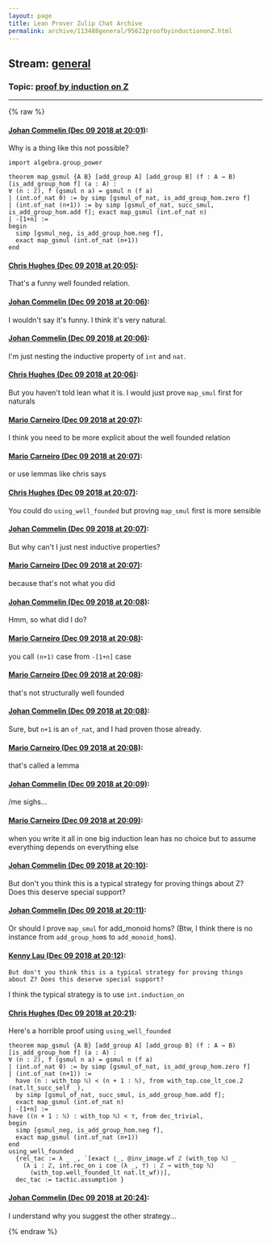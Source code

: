 ```yaml
---
layout: page
title: Lean Prover Zulip Chat Archive 
permalink: archive/113488general/95622proofbyinductiononZ.html
---
```


## Stream: [general](index.html)
### Topic: [proof by induction on Z](95622proofbyinductiononZ.html)

---


{% raw %}
#### [ Johan Commelin (Dec 09 2018 at 20:01)](https://leanprover.zulipchat.com/#narrow/stream/113488-general/topic/proof%20by%20induction%20on%20Z/near/151232278):
Why is a thing like this not possible?
```lean
import algebra.group_power

theorem map_gsmul {A B} [add_group A] [add_group B] (f : A → B) [is_add_group_hom f] (a : A) :
∀ (n : ℤ), f (gsmul n a) = gsmul n (f a)
| (int.of_nat 0) := by simp [gsmul_of_nat, is_add_group_hom.zero f]
| (int.of_nat (n+1)) := by simp [gsmul_of_nat, succ_smul, is_add_group_hom.add f]; exact map_gsmul (int.of_nat n)
| -[1+n] :=
begin
  simp [gsmul_neg, is_add_group_hom.neg f],
  exact map_gsmul (int.of_nat (n+1))
end
```

#### [ Chris Hughes (Dec 09 2018 at 20:05)](https://leanprover.zulipchat.com/#narrow/stream/113488-general/topic/proof%20by%20induction%20on%20Z/near/151232459):
That's a funny well founded relation.

#### [ Johan Commelin (Dec 09 2018 at 20:06)](https://leanprover.zulipchat.com/#narrow/stream/113488-general/topic/proof%20by%20induction%20on%20Z/near/151232508):
I wouldn't say it's funny. I think it's very natural.

#### [ Johan Commelin (Dec 09 2018 at 20:06)](https://leanprover.zulipchat.com/#narrow/stream/113488-general/topic/proof%20by%20induction%20on%20Z/near/151232522):
I'm just nesting the inductive property of `int` and `nat`.

#### [ Chris Hughes (Dec 09 2018 at 20:06)](https://leanprover.zulipchat.com/#narrow/stream/113488-general/topic/proof%20by%20induction%20on%20Z/near/151232523):
But you haven't told lean what it is. I would just prove `map_smul` first for naturals

#### [ Mario Carneiro (Dec 09 2018 at 20:07)](https://leanprover.zulipchat.com/#narrow/stream/113488-general/topic/proof%20by%20induction%20on%20Z/near/151232531):
I think you need to be more explicit about the well founded relation

#### [ Mario Carneiro (Dec 09 2018 at 20:07)](https://leanprover.zulipchat.com/#narrow/stream/113488-general/topic/proof%20by%20induction%20on%20Z/near/151232532):
or use lemmas like chris says

#### [ Chris Hughes (Dec 09 2018 at 20:07)](https://leanprover.zulipchat.com/#narrow/stream/113488-general/topic/proof%20by%20induction%20on%20Z/near/151232534):
You could do `using_well_founded` but proving `map_smul` first is more sensible

#### [ Johan Commelin (Dec 09 2018 at 20:07)](https://leanprover.zulipchat.com/#narrow/stream/113488-general/topic/proof%20by%20induction%20on%20Z/near/151232535):
But why can't I just nest inductive properties?

#### [ Mario Carneiro (Dec 09 2018 at 20:07)](https://leanprover.zulipchat.com/#narrow/stream/113488-general/topic/proof%20by%20induction%20on%20Z/near/151232537):
because that's not what you did

#### [ Johan Commelin (Dec 09 2018 at 20:08)](https://leanprover.zulipchat.com/#narrow/stream/113488-general/topic/proof%20by%20induction%20on%20Z/near/151232579):
Hmm, so what did I do?

#### [ Mario Carneiro (Dec 09 2018 at 20:08)](https://leanprover.zulipchat.com/#narrow/stream/113488-general/topic/proof%20by%20induction%20on%20Z/near/151232580):
you call `(n+1)` case from `-[1+n]` case

#### [ Mario Carneiro (Dec 09 2018 at 20:08)](https://leanprover.zulipchat.com/#narrow/stream/113488-general/topic/proof%20by%20induction%20on%20Z/near/151232584):
that's not structurally well founded

#### [ Johan Commelin (Dec 09 2018 at 20:08)](https://leanprover.zulipchat.com/#narrow/stream/113488-general/topic/proof%20by%20induction%20on%20Z/near/151232587):
Sure, but `n+1` is an `of_nat`, and I had proven those already.

#### [ Mario Carneiro (Dec 09 2018 at 20:08)](https://leanprover.zulipchat.com/#narrow/stream/113488-general/topic/proof%20by%20induction%20on%20Z/near/151232588):
that's called a lemma

#### [ Johan Commelin (Dec 09 2018 at 20:09)](https://leanprover.zulipchat.com/#narrow/stream/113488-general/topic/proof%20by%20induction%20on%20Z/near/151232591):
/me sighs...

#### [ Mario Carneiro (Dec 09 2018 at 20:09)](https://leanprover.zulipchat.com/#narrow/stream/113488-general/topic/proof%20by%20induction%20on%20Z/near/151232598):
when you write it all in one big induction lean has no choice but to assume everything depends on everything else

#### [ Johan Commelin (Dec 09 2018 at 20:10)](https://leanprover.zulipchat.com/#narrow/stream/113488-general/topic/proof%20by%20induction%20on%20Z/near/151232655):
But don't you think this is a typical strategy for proving things about Z? Does this deserve special support?

#### [ Johan Commelin (Dec 09 2018 at 20:11)](https://leanprover.zulipchat.com/#narrow/stream/113488-general/topic/proof%20by%20induction%20on%20Z/near/151232663):
Or should I prove `map_smul` for add_monoid homs? (Btw, I think there is no instance from `add_group_hom`s to `add_monoid_hom`s).

#### [ Kenny Lau (Dec 09 2018 at 20:12)](https://leanprover.zulipchat.com/#narrow/stream/113488-general/topic/proof%20by%20induction%20on%20Z/near/151232711):
```quote
But don't you think this is a typical strategy for proving things about Z? Does this deserve special support?
```
 I think the typical strategy is to use `int.induction_on`

#### [ Chris Hughes (Dec 09 2018 at 20:21)](https://leanprover.zulipchat.com/#narrow/stream/113488-general/topic/proof%20by%20induction%20on%20Z/near/151233000):
Here's a horrible proof using `using_well_founded`
```lean
theorem map_gsmul {A B} [add_group A] [add_group B] (f : A → B) [is_add_group_hom f] (a : A) :
∀ (n : ℤ), f (gsmul n a) = gsmul n (f a)
| (int.of_nat 0) := by simp [gsmul_of_nat, is_add_group_hom.zero f]
| (int.of_nat (n+1)) := 
  have (n : with_top ℕ) < (n + 1 : ℕ), from with_top.coe_lt_coe.2 (nat.lt_succ_self _),
  by simp [gsmul_of_nat, succ_smul, is_add_group_hom.add f]; 
  exact map_gsmul (int.of_nat n)
| -[1+n] :=
have ((n + 1 : ℕ) : with_top ℕ) < ⊤, from dec_trivial, 
begin
  simp [gsmul_neg, is_add_group_hom.neg f],
  exact map_gsmul (int.of_nat (n+1))
end
using_well_founded 
  {rel_tac := λ _ _, `[exact ⟨_, @inv_image.wf ℤ (with_top ℕ) _
    (λ i : ℤ, int.rec_on i coe (λ _, ⊤) : ℤ → with_top ℕ) 
      (with_top.well_founded_lt nat.lt_wf)⟩],
  dec_tac := tactic.assumption }
```

#### [ Johan Commelin (Dec 09 2018 at 20:24)](https://leanprover.zulipchat.com/#narrow/stream/113488-general/topic/proof%20by%20induction%20on%20Z/near/151233113):
I understand why you suggest the other strategy...


{% endraw %}
